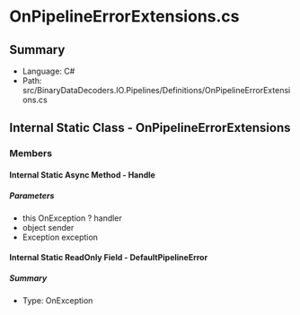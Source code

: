 ﻿# OnPipelineErrorExtensions.cs

## Summary

* Language: C#
* Path: src/BinaryDataDecoders.IO.Pipelines/Definitions/OnPipelineErrorExtensions.cs

## Internal Static Class - OnPipelineErrorExtensions

### Members

#### Internal Static Async Method - Handle

#####  Parameters

 - this OnException ? handler 
 - object sender 
 - Exception exception 

#### Internal Static ReadOnly Field - DefaultPipelineError

##### Summary

 * Type: OnException 


